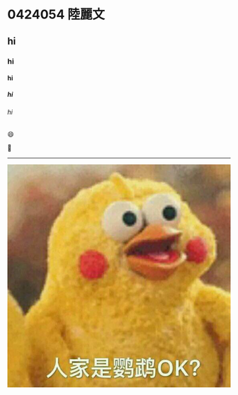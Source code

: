 # 0424054 陸麗文
## hi
### hi
#### hi
##### hi
###### hi

:smile:

:date:
***
![BrotherBirds](BrotherBirds.jpg "鸚鵡兄弟")
